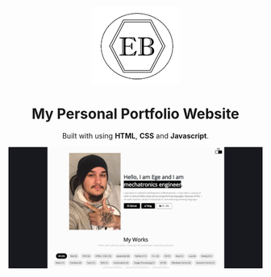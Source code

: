 <div align="center">
  <img alt="Logo" src="https://github.com/egebilecen/egebilecen.github.io/blob/main/img/EB_logo.png" width="175" />
</div>

<h1 align="center">
  My Personal Portfolio Website
</h1>

<p align="center">
  Built with using <b>HTML</b>, <b>CSS</b> and <b>Javascript</b>.
</p>

<div align="center">
  <img alt="Demo" src="https://github.com/egebilecen/egebilecen.github.io/blob/main/img/portfolio-preview.png" />
</div>
